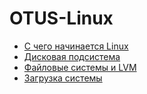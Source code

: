 # OTUS-Linux
<ul>
	<li><a href="https://github.com/Evgeniy56/otus-linux/tree/master/dz-01">С чего начинается Linux </a></li>
	<li><a href="https://github.com/Evgeniy56/otus-linux/tree/master/dz-02">Дисковая подсистема </a></li>
	<li><a href="https://github.com/Evgeniy56/otus-linux/tree/master/dz-03">Файловые системы и LVM </a></li>
	<li><a href="https://github.com/Evgeniy56/otus-linux/tree/master/dz-04">Загрузка системы </a></li>
</ul>